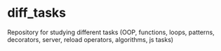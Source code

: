 # diff_tasks
Repository for studying different tasks (OOP, functions, loops, patterns, decorators, server, reload operators, algorithms, js tasks)

